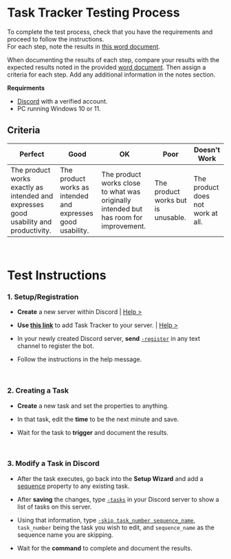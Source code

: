 # Task Tracker Testing Process

To complete the test process, check that you have the requirements and proceed to follow the instructions.<br>
For each step, note the results in [this word document]([./res/TaskTrackerTestingProcess.docx](https://github.com/ArchLeaders/TaskTracker/raw/master/docs/res/TaskTrackerTestingProcess.docx)).

When documenting the results of each step, compare your results with the expected results noted in the provided [word document]([./res/TaskTrackerTestingProcess.docx](https://github.com/ArchLeaders/TaskTracker/raw/master/docs/res/TaskTrackerTestingProcess.docx)). Then assign a criteria for each step.
Add any additional information in the notes section.

**Requirments<br>**

- [Discord](https://discord.com) with a verified account.
- PC running Windows 10 or 11.

## Criteria

| Perfect | Good | OK | Poor | Doesn't Work |
| ------- | ---- | -- | ---- | ------------ |
| The product works exactly as intended and expresses good usability and productivity. | The product works as intended and expresses good usability. | The product works close to what was originally intended but has room for improvement. | The product works but is unusable. | The product does not work at all. |

<br>

# Test Instructions

### 1. Setup/Registration

- **Create** a new server within Discord | [Help >](https://user-images.githubusercontent.com/80713508/171991196-67e71963-f645-4047-b02d-29bc1bbd84d5.png)

- **Use [this link](https://discord.com/api/oauth2/authorize?client_id=935398186258939944&permissions=8&scope=bot)** to add Task Tracker to your server. | [Help >](https://user-images.githubusercontent.com/80713508/171992223-3ebb7e3e-e63d-4727-bde7-67a9336dc62d.png)

- In your newly created Discord server, **send** [`-register`](https://user-images.githubusercontent.com/80713508/171992200-f8ed0b08-1734-4540-a091-da3763209dc9.png) in any text channel to register the bot.

- Follow the instructions in the help message.

<br>

### 2. Creating a Task

- **Create** a new task and set the properties to anything.

- In that task, edit the **time** to be the next minute and save.

- Wait for the task to **trigger** and document the results.

<br>

### 3. Modify a Task in Discord

- After the task executes, go back into the **Setup Wizard** and add a [sequence]() property to any existing task.

- After **saving** the changes, type [`-tasks`]() in your Discord server to show a list of tasks on this server.

- Using that information, type [`-skip task_number sequence_name`](), `task_number` being the task you wish to edit, and `sequence_name` as the sequence name you are skipping.

- Wait for the **command** to complete and document the results.
